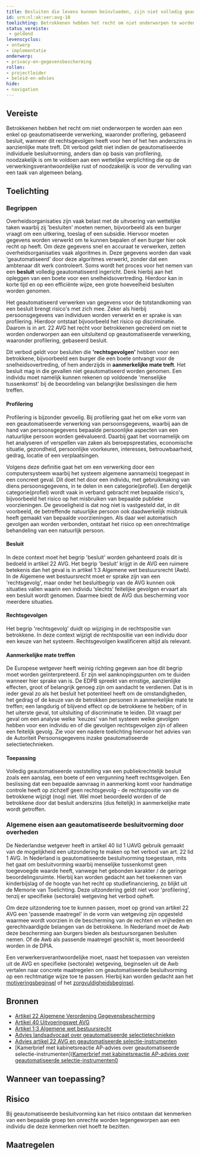 ```yaml
---
title: Besluiten die levens kunnen beïnvloeden, zijn niet volledig geautomatiseerd
id: urn:nl:ak:ver:avg-10
toelichting: Betrokkenen hebben het recht om niet onderworpen te worden aan een enkel op geautomatiseerde verwerking, waaronder proflering, gebaseerd besluit, wanneer dit rechtsgevolgen heeft voor hen of het hen anderszins in aanzienlijke mate treft.
status_vereiste: 
 - geldend
levenscyclus: 
- ontwerp
- implementatie
onderwerp:
- privacy-en-gegevensbescherming
rollen:
- projectleider
- beleid-en-advies
hide:
- navigation
---
```


<!-- tags -->

## Vereiste

Betrokkenen hebben het recht om niet onderworpen te worden aan een enkel op geautomatiseerde verwerking, waaronder proflering, gebaseerd besluit, wanneer dit rechtsgevolgen heeft voor hen of het hen anderszins in aanzienlijke mate treft. Dit verbod geldt niet indien de geautomatiseerde individuele besluitvorming, anders dan op basis van profilering, noodzakelijk is om te voldoen aan een wettelijke verplichting die op de verwerkingsverantwoordelijke rust of noodzakelijk is voor de vervulling van een taak van algemeen belang.

## Toelichting

### Begrippen

Overheidsorganisaties zijn vaak belast met de uitvoering van wettelijke taken waarbij zij 'besluiten' moeten nemen, bijvoorbeeld als een burger vraagt om een uitkering, toeslag of een subsidie.
Hiervoor moeten gegevens worden verwerkt om te kunnen bepalen of een burger hier ook recht op heeft. Om deze gegevens snel en accuraat te verwerken, zetten overheidsorganisaties vaak algoritmes in. Deze gegevens worden dan vaak 'geautomatiseerd' door deze algoritmes verwerkt, zonder dat een ambtenaar dit werk controleert.
Soms wordt het proces voor het nemen van een **besluit** volledig geautomatiseerd ingericht. Denk hierbij aan het opleggen van een boete voor een snelheidsovertreding. Hierdoor kan in korte tijd en op een efficiënte wijze, een grote hoeveelheid besluiten worden genomen. 

Het geautomatiseerd verwerken van gegevens voor de totstandkoming van een besluit brengt risico's met zich mee. Zeker als hierbij persoonsgegevens van individuen worden verwerkt en er sprake is van profilering. Hierdoor ontstaat bijvoorbeeld het risico op discriminatie. Daarom is in art. 22 AVG het recht voor betrokkenen gecreëerd om niet te worden onderworpen aan een uitsluitend op geautomatiseerde verwerking, waaronder profilering, gebaseerd besluit.

Dit verbod geldt voor besluiten die **'rechtsgevolgen'** hebben voor een betrokkene, bijvoorbeeld een burger die een boete ontvangt voor de snelheidsovertreding, of hem anderzijds in **aanmerkelijke mate treft**. 
Het besluit mag in die gevallen niet geautomatiseerd worden genomen. Een individu moet namelijk kunnen rekenen op voldoende 'menselijke tussenkomst' bij de beoordeling van belangrijke beslissingen die hem  treffen.

#### Profilering

Profilering is bijzonder gevoelig. Bij profilering gaat het om elke vorm van een geautomatiseerde verwerking van persoonsgegevens, waarbij aan de hand van persoonsgegevens bepaalde persoonlijke aspecten van een natuurlijke persoon worden geëvalueerd. Daarbij gaat het voornamelijk om het analyseren of verspellen van zaken als beroepsprestaties, economische situatie, gezondheid, persoonlijke voorkeuren, interesses, betrouwbaarheid, gedrag, locatie of een verplaatsingen. 

Volgens deze definitie gaat het om een verwerking door een computersysteem waarbij het systeem algemene aanname(s) toegepast in een concreet geval. Dit doet het door een individu, met gebruikmaking van diens persoonsgegevens, in te delen in een categorie(profiel). Een dergelijk categorie(profiel) wordt vaak in verband gebracht met bepaalde risico's, bijvoorbeeld het risico op het misbruiken van bepaalde publieke voorzieningen. De gevoeligheid is dat nog niet is vastgesteld dat, in dit voorbeeld, de betreffende natuurlijke persoon ook daadwerkelijk misbruik heeft gemaakt van bepaalde voorzieningen. Als daar wel automatisch gevolgen aan worden verbonden, ontstaat het risico op een onrechtmatige behandeling van een natuurlijk persoon. 

#### Besluit

In deze context moet het begrip 'besluit' worden gehanteerd zoals dit is bedoeld in artikel 22 AVG. Het begrip 'besluit' krijgt in de AVG een ruimere betekenis dan het geval is in artikel 1:3 Algemene wet bestuursrecht (Awb). In de Algemene wet bestuursrecht moet er sprake zijn van een 'rechtsgevolg', maar onder het besluitbegrip van de AVG kunnen ook situaties vallen waarin een individu ‘slechts’ feitelijke gevolgen ervaart als een besluit wordt genomen. Daarmee biedt de AVG dus bescherming voor meerdere situaties. 

#### Rechtsgevolgen

Het begrip 'rechtsgevolg' duidt op wijziging in de rechtspositie van betrokkene. In deze context wijzigt de rechtspositie van een individu door een keuze van het systeem. Rechtsgevolgen kwalificeren altijd als relevant. 

#### Aanmerkelijke mate treffen

De Europese wetgever heeft weinig richting gegeven aan hoe dit begrip moet worden geïnterpreteerd. Er zijn wel aanknopingspunten om te duiden wanneer hier sprake van is. De EDPB spreekt van ernstige, aanzienlijke effecten, groot of belangrijk genoeg zijn om aandacht te verdienen. Dat is in ieder geval zo als het besluit het potentieel heeft om de omstandigheden, het gedrag of de keuze van de betrokken personen in aanmerkelijke mate te treffen; een langdurig of blijvend effect op de betrokkene te hebben; of in het uiterste geval, tot uitsluiting of discriminatie te leiden. Dit vraagt per geval om een analyse welke 'keuzes' van het systeem welke gevolgen hebben voor een individu en of die gevolgen rechtsgevolgen zijn of alleen een feitelijk gevolg. Zie voor een nadere toelichting hiervoor het advies van de Autoriteit Persoonsgegevens inzake geautomatiseerde selectietechnieken.

#### Toepassing

Volledig geautomatiseerde vaststelling van een publiekrechtelijk besluit zoals een aanslag, een boete of een vergunning heeft rechtsgevolgen. Een beslissing dat een bepaalde aanvraag in aanmerking komt voor handmatige controle heeft op zichzelf geen rechtsgevolg - de rechtspositie van de betrokkene wijzigt (nog) niet. Wel moet beoordeeld worden of de betrokkene door dat besluit anderszins (dus feitelijk) in aanmerkelijke mate wordt getroffen. 

### Algemene eisen aan geautomatiseerde besluitvorming door overheden

De Nederlandse wetgever heeft in artikel 40 lid 1 UAVG gebruik gemaakt van de mogelijkheid een uitzondering te maken op het verbod van art. 22 lid 1 AVG. In Nederland is geautomatiseerde besluitvorming toegestaan, mits het gaat om besluitvorming waarbij menselijke tussenkomst geen toegevoegde waarde heeft, vanwege het gebonden karakter / de geringe beoordelingsruimte. Hierbij kan worden gedacht aan het toekennen van kinderbijslag of de hoogte van het recht op studiefinanciering, zo blijkt uit de Memorie van Toelichting. Deze uitzondering geldt niet voor 'profilering', tenzij er specifieke (sectorale) wetgeving het verbod opheft.

Om deze uitzondering toe te kunnen passen, moet op grond van artikel 22 AVG een 'passende maatregel' in de vorm van wetgeving zijn opgesteld waarmee wordt voorzien in de bescherming van de rechten en vrijheden en gerechtvaardigde belangen van de betrokkene. In Nederland moet de Awb deze bescherming aan burgers bieden als bestuursorganen besluiten nemen. Of de Awb als passende maatregel geschikt is, moet beoordeeld worden in de DPIA.

Een verwerkersverantwoordelijke moet, naast het toepassen van vereisten uit de AVG en specifieke (sectorale) wetgeving, beginselen uit de Awb vertalen naar concrete maatregelen om geautomatiseerde besluitvorming op een rechtmatige wijze toe te passen. Hierbij kan worden gedacht aan het [motiveringsbeginsel](awb-02-motiveringsbeginsel.md) of het [zorgvuldigheidsbeginsel](awb-01-zorgvuldigheidsbeginsel.md).

## Bronnen

- [Artikel 22 Algemene Verordening Gegevensbescherming](https://eur-lex.europa.eu/legal-content/NL/TXT/HTML/?uri=CELEX:32016R0679)
- [Artikel 40 Uitvoeringswet AVG](https://wetten.overheid.nl/jci1.3:c:BWBR0040940&hoofdstuk=4&artikel=40&z=2021-07-01&g=2021-07-01) 
- [Artikel 1:3 Algemene wet bestuursrecht](https://wetten.overheid.nl/jci1.3:c:BWBR0005537&hoofdstuk=1&titeldeel=1.1&artikel=1:3&z=2024-05-01&g=2024-05-01)
- [Advies landsadvocaat over geautomatiseerde selectietechnieken](https://www.rijksoverheid.nl/documenten/rapporten/2024/03/13/bijlage-2-advies-landsadvocaat-over-geautomatiseerde-selectietechniek)
- [Advies artikel 22 AVG en geautomatiseerde selectie-instrumenten](https://www.autoriteitpersoonsgegevens.nl/system/files?file=2024-10/Advies%20geautomatiseerde%20besluitvorming%20artikel%2022%20AVG.pdf)
- [Kamerbrief met kabinetsreactie AP-advies over geautomatiseerde selectie-instrumenten]([Kamerbrief met kabinetsreactie AP-advies over geautomatiseerde selectie-instrumenten0](https://www.rijksoverheid.nl/documenten/kamerstukken/2024/12/03/kabinetsreacties-ap-advies-inzake-geautomatiseerde-selectie-instrumenten)

## Wanneer van toepassing? 
<!-- tags-ai-act --> 


## Risico 

Bij geautomatiseerde besluitvorming kan het risico ontstaan dat kenmerken van een bepaalde groep ten onrechte worden tegengeworpen aan een individu die deze kenmerken niet hoeft te bezitten.

## Maatregelen 

<!-- list_maatregelen vereiste/avg-10-recht-op-niet-geautomatiseerde-besluitvorming no-search no-onderwerp no-rol no-levenscyclus -->

